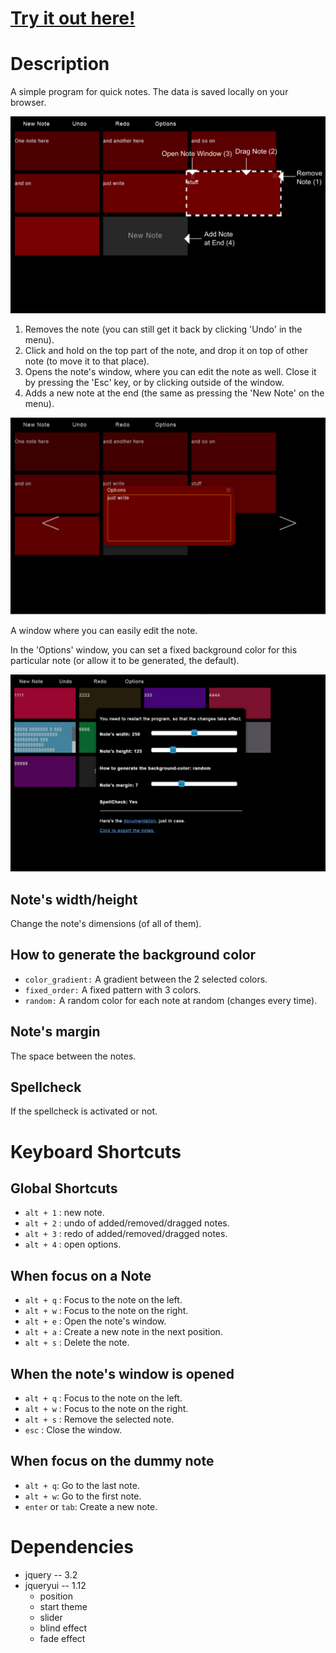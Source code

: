 # [Try it out here!](http://nbpt.eu/app/notes/) #

# Description #

A simple program for quick notes.
The data is saved locally on your browser.


![Notes](images/promotion1.png)

1. Removes the note (you can still get it back by clicking 'Undo' in the menu).
2. Click and hold on the top part of the note, and drop it on top of other note (to move it to that place).
3. Opens the note's window, where you can edit the note as well.
Close it by pressing the 'Esc' key, or by clicking outside of the window.
4. Adds a new note at the end (the same as pressing the 'New Note' on the menu).


![Note Window](images/promotion2.png)

A window where you can easily edit the note.

In the 'Options' window, you can set a fixed background color for this particular note (or allow it to be generated, the default).

![Options](images/promotion3.png)

## Note's width/height ##

Change the note's dimensions (of all of them).


## How to generate the background color ##

- `color_gradient:` A gradient between the 2 selected colors.
- `fixed_order:` A fixed pattern with 3 colors.
- `random:` A random color for each note at random (changes every time).

## Note's margin ##

The space between the notes.

## Spellcheck ##

If the spellcheck is activated or not.


# Keyboard Shortcuts #

## Global Shortcuts ##

- `alt + 1` : new note.
- `alt + 2` : undo of added/removed/dragged notes.
- `alt + 3` : redo of added/removed/dragged notes.
- `alt + 4` : open options.

## When focus on a Note ##

- `alt + q` : Focus to the note on the left.
- `alt + w` : Focus to the note on the right.
- `alt + e` : Open the note's window.
- `alt + a` : Create a new note in the next position.
- `alt + s` : Delete the note.

## When the note's window is opened ##

- `alt + q` : Focus to the note on the left.
- `alt + w` : Focus to the note on the right.
- `alt + s` : Remove the selected note.
- `esc` : Close the window.

## When focus on the dummy note ##

- `alt + q`: Go to the last note.
- `alt + w`: Go to the first note.
- `enter` or `tab`: Create a new note.

# Dependencies #

- jquery -- 3.2
- jqueryui -- 1.12
    - position
    - start theme
    - slider
    - blind effect
    - fade effect
